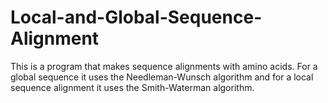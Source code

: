 # Local-and-Global-Sequence-Alignment
This is a program that makes sequence alignments with amino acids. For a global sequence it uses the Needleman-Wunsch algorithm and for a local sequence alignment it uses the Smith-Waterman algorithm. 
